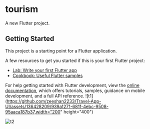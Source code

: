 # tourism

A new Flutter project.

## Getting Started

This project is a starting point for a Flutter application.

A few resources to get you started if this is your first Flutter project:

- [Lab: Write your first Flutter app](https://docs.flutter.dev/get-started/codelab)
- [Cookbook: Useful Flutter samples](https://docs.flutter.dev/cookbook)

For help getting started with Flutter development, view the
[online documentation](https://docs.flutter.dev/), which offers tutorials,
samples, guidance on mobile development, and a full API reference.
![t1](https://github.com/zeeshan2233/Travel-App-UI/assets/136428209/939a1271-681f-4ebc-9508-95aaca187b37,width="200" height="400")

![t2](https://github.com/zeeshan2233/Travel-App-UI/assets/136428209/c7686310-1258-424f-a4c2-c279a53ddd4c)
